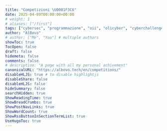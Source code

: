 ```yaml
---
title: "Competizioni \U0001F3C6"
date: 2025-04-09T00:00:00+00:00
# weight: 1
# aliases: ["/first"]
tags: ["cybersec", "programmazione", "oii", "olicyber", "cyberchallenge", "superiori"]
author: "AlBovo"
# author: ["Me", "You"] # multiple authors
showToc: true
TocOpen: false
draft: false
hidemeta: false
comments: false
# description: "A page with all my personal achivement"
canonicalURL: "https://albovo.tech/en/competitions/"
disableHLJS: true # to disable highlightjs
disableShare: false
disableHLJS: false
hideSummary: false
searchHidden: true
ShowReadingTime: true
ShowBreadCrumbs: true
ShowPostNavLinks: true
ShowWordCount: true
ShowRssButtonInSectionTermList: true
UseHugoToc: true
---
```

